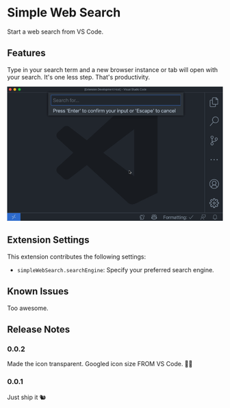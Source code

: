 
# Simple Web Search

Start a web search from VS Code.

## Features

Type in your search term and a new browser instance or tab will open with your search. It's one less step. That's productivity. 

![Extension searching for the term "productivity"](productivity.gif)

## Extension Settings

This extension contributes the following settings:

* `simpleWebSearch.searchEngine`: Specify your preferred search engine.

## Known Issues

Too awesome.

## Release Notes

### 0.0.2

Made the icon transparent. Googled icon size FROM VS Code. 🐶🍔

### 0.0.1

Just ship it 🐿


